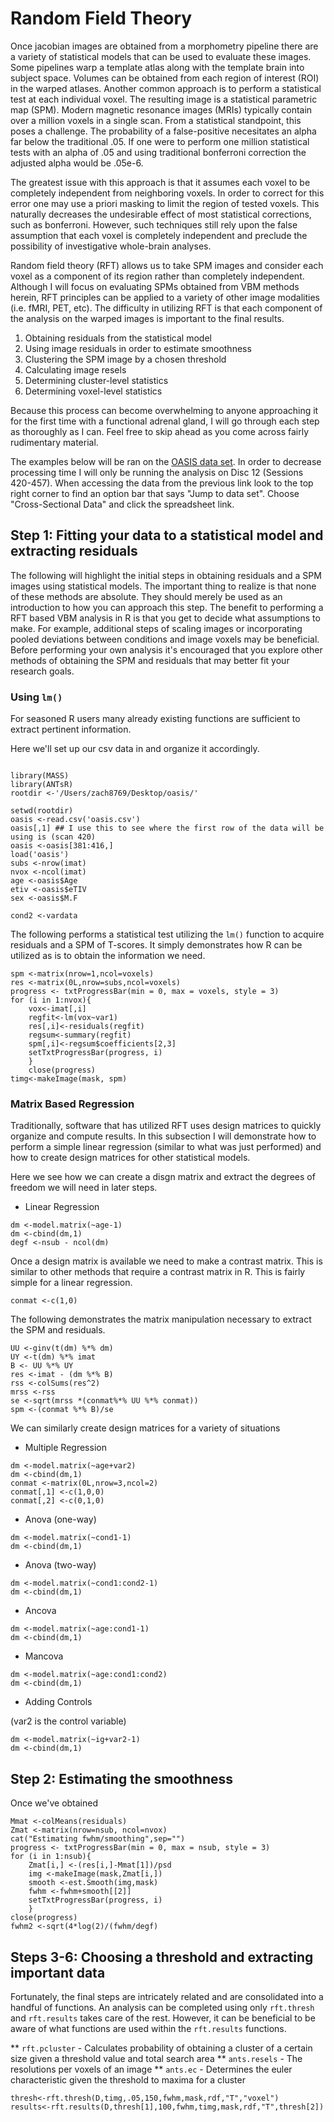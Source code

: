 # Random Field Theory

Once jacobian images are obtained from a morphometry pipeline there are a variety of statistical models that can be used to evaluate these images. Some pipelines warp a template atlas along with the template brain into subject space. Volumes can be obtained from each region of interest (ROI) in the warped atlases. Another common approach is to perform a statistical test at each individual voxel. The resulting image is a statistical parametric map (SPM). Modern magnetic resonance images (MRIs) typically contain over a million voxels in a single scan. From a statistical standpoint, this poses a challenge. The probability of a false-positive necesitates an alpha far below the traditional .05. If one were to perform one million statistical tests with an alpha of .05 and using traditional bonferroni correction the adjusted alpha would be .05e-6. 

The greatest issue with this approach is that it assumes each voxel to be completely independent from neighboring voxels. In order to correct for this error one may use a priori masking to limit the region of tested voxels. This naturally decreases the undesirable effect of most statistical corrections, such as bonferroni. However, such techniques still rely upon the false assumption that each voxel is completely independent and preclude the possibility of investigative whole-brain analyses. 

Random field theory (RFT) allows us to take SPM images and consider each voxel as a component of its region rather than completely independent. Although I will focus on evaluating SPMs obtained from VBM methods herein, RFT principles can be applied to a variety of other image modalities (i.e. fMRI, PET, etc). The difficulty in utilizing RFT is that each component of the analysis on the warped images is important to the final results.

1. Obtaining residuals from the statistical model
2. Using image residuals in order to estimate smoothness
3. Clustering the SPM image by a chosen threshold
4. Calculating image resels
5. Determining cluster-level statistics
6. Determining voxel-level statistics

Because this process can become overwhelming to anyone approaching it for the first time with a functional adrenal gland, I will go through each step as thoroughly as I can. Feel free to skip ahead as you come across fairly rudimentary material.

The examples below will be ran on the [OASIS data set](http://www.oasis-brains.org/app/template/Tools.vm#website). In order to decrease processing time I will only be running the analysis on Disc 12 (Sessions 420-457). When accessing the data from the previous link look to the top right corner to find an option bar that says "Jump to data set". Choose "Cross-Sectional Data" and click the spreadsheet link. 

## Step 1: Fitting your data to a statistical model and extracting residuals

The following will highlight the initial steps in obtaining residuals and a SPM images using statistical models. The important thing to realize is that none of these methods are absolute. They should merely be used as an introduction to how you can approach this step. The benefit to performing a RFT based VBM analysis in R is that you get to decide what assumptions to make. For example, additional steps of scaling images or incorporating pooled deviations between conditions and image voxels may be beneficial. Before performing your own analysis it's encouraged that you explore other methods of obtaining the SPM and residuals that may better fit your research goals.

### Using `lm()`

For seasoned R users many already existing functions are sufficient to extract pertinent information.


Here we'll set up our csv data in and organize it accordingly.
```

library(MASS)
library(ANTsR)
rootdir <-'/Users/zach8769/Desktop/oasis/'

setwd(rootdir)
oasis <-read.csv('oasis.csv')
oasis[,1] ## I use this to see where the first row of the data will be using is (scan 420)
oasis <-oasis[381:416,]
load('oasis')
subs <-nrow(imat)
nvox <-ncol(imat)
age <-oasis$Age
etiv <-oasis$eTIV
sex <-oasis$M.F

cond2 <-vardata
```

The following performs a statistical test utilizing the `lm()` function to acquire residuals and a SPM of T-scores. It simply demonstrates how R can be utilized as is to obtain the information we need. 

```
spm <-matrix(nrow=1,ncol=voxels)
res <-matrix(0L,nrow=subs,ncol=voxels)
progress <- txtProgressBar(min = 0, max = voxels, style = 3)
for (i in 1:nvox){
	vox<-imat[,i]
	regfit<-lm(vox~var1)
	res[,i]<-residuals(regfit)
	regsum<-summary(regfit)
	spm[,i]<-regsum$coefficients[2,3]
	setTxtProgressBar(progress, i)
	}
	close(progress)
timg<-makeImage(mask, spm)
```

### Matrix Based Regression

Traditionally, software that has utilized RFT uses design matrices to quickly organize and compute results. In this subsection I will demonstrate how to perform a simple linear regression (similar to what was just performed) and how to create design matrices for other statistical models.

Here we see how we can create a disgn matrix and extract the degrees of freedom we will need in later steps.

* Linear Regression

```
dm <-model.matrix(~age-1)
dm <-cbind(dm,1)
degf <-nsub - ncol(dm)
```

Once a design matrix is available we need to make a contrast matrix. This is similar to other methods that require a contrast matrix in R. This is fairly simple for a linear regression.

```
conmat <-c(1,0)
```

The following demonstrates the matrix manipulation necessary to extract the SPM and residuals.

```
UU <-ginv(t(dm) %*% dm)
UY <-t(dm) %*% imat
B <- UU %*% UY
res <-imat - (dm %*% B)
rss <-colSums(res^2)
mrss <-rss
se <-sqrt(mrss *(conmat%*% UU %*% conmat))
spm <-(conmat %*% B)/se
```
We can similarly create design matrices for a variety of situations



* Multiple Regression

```
dm <-model.matrix(~age+var2)
dm <-cbind(dm,1)
conmat <-matrix(0L,nrow=3,ncol=2)
conmat[,1] <-c(1,0,0)
conmat[,2] <-c(0,1,0)
```

* Anova (one-way)


```
dm <-model.matrix(~cond1-1)
dm <-cbind(dm,1)

```

* Anova (two-way)

```
dm <-model.matrix(~cond1:cond2-1)
dm <-cbind(dm,1)
```

* Ancova

```
dm <-model.matrix(~age:cond1-1)
dm <-cbind(dm,1)
```

* Mancova

```
dm <-model.matrix(~age:cond1:cond2)
dm <-cbind(dm,1)
```

* Adding Controls

(var2 is the control variable)
```
dm <-model.matrix(~ig+var2-1)
dm <-cbind(dm,1)
```

## Step 2: Estimating the smoothness

Once we've obtained 
```
Mmat <-colMeans(residuals)
Zmat <-matrix(nrow=nsub, ncol=nvox)
cat("Estimating fwhm/smoothing",sep="")
progress <- txtProgressBar(min = 0, max = nsub, style = 3)
for (i in 1:nsub){
	Zmat[i,] <-(res[i,]-Mmat[1])/psd
	img <-makeImage(mask,Zmat[i,])
	smooth <-est.Smooth(img,mask)
	fwhm <-fwhm+smooth[[2]]
	setTxtProgressBar(progress, i)
	}
close(progress)
fwhm2 <-sqrt(4*log(2)/(fwhm/degf)
```

## Steps 3-6: Choosing a threshold and extracting important data

Fortunately, the final steps are intricately related and are consolidated into a handful of functions. An analysis can be completed using only `rft.thresh` and `rft.results` takes care of the rest. However, it can be beneficial to be aware of what functions are used within the `rft.results` functions.

** `rft.pcluster` - Calculates probability of obtaining a cluster of a certain size given a threshold value and total search area
** `ants.resels` - The resolutions per voxels of an image
** `ants.ec` - Determines the euler characteristic given the threshold to maxima for a cluster

```
thresh<-rft.thresh(D,timg,.05,150,fwhm,mask,rdf,"T","voxel")
results<-rft.results(D,thresh[1],100,fwhm,timg,mask,rdf,"T",thresh[2])
```


